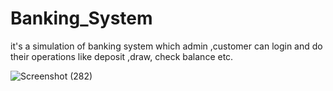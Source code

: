 # Banking_System
it's a simulation of banking system which admin ,customer can login and do their operations like deposit ,draw, check balance etc.

![Screenshot (282)](https://user-images.githubusercontent.com/71329411/126618169-c07bd95f-5caa-43c8-83ac-c7957c609347.png)
